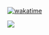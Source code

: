 [![wakatime](https://wakatime.com/badge/user/d77f22c3-dde6-4436-80c7-6ee0f89522ea.svg)](https://wakatime.com/@d77f22c3-dde6-4436-80c7-6ee0f89522ea)

<div align="left">
  <img src="https://profile-counter.glitch.me/ankitkumar1302/count.svg?"  />
</div>
